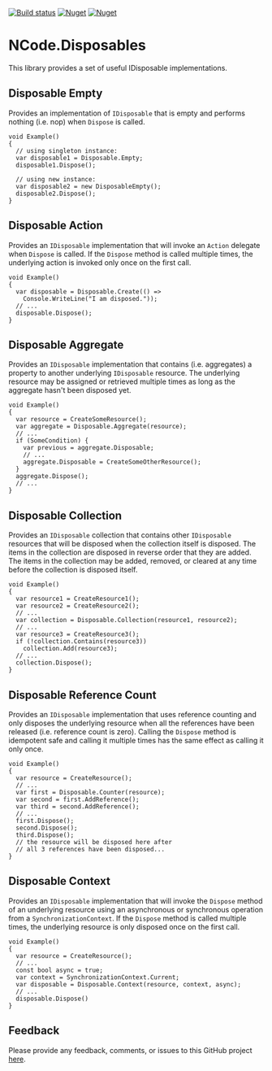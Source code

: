 [![Build status](https://img.shields.io/teamcity/https/teamcity.bixbots.com/s/NCodeDisposables_Build.svg?label=TeamCity)](https://teamcity.bixbots.com/viewType.html?buildTypeId=NCodeDisposables_Build&guest=1)
[![Nuget](https://img.shields.io/nuget/dt/NCode.Disposables.svg)](https://www.nuget.org/packages/NCode.Disposables/)
[![Nuget](https://img.shields.io/nuget/v/NCode.Disposables.svg)](https://www.nuget.org/packages/NCode.Disposables/)

# NCode.Disposables
This library provides a set of useful IDisposable implementations.

## Disposable Empty
Provides an implementation of `IDisposable` that is empty and performs nothing (i.e. nop) when `Dispose` is called.

```
void Example()
{
  // using singleton instance:
  var disposable1 = Disposable.Empty;
  disposable1.Dispose();

  // using new instance:
  var disposable2 = new DisposableEmpty();
  disposable2.Dispose();
}
```

## Disposable Action
Provides an `IDisposable` implementation that will invoke an `Action` delegate when `Dispose` is called. If the `Dispose` method is called multiple times, the underlying action is invoked only once on the first call.

```
void Example()
{
  var disposable = Disposable.Create(() =>
    Console.WriteLine("I am disposed."));
  // ...
  disposable.Dispose();
}
```

## Disposable Aggregate
Provides an `IDisposable` implementation that contains (i.e. aggregates) a property to another underlying `IDisposable` resource. The underlying resource may be assigned or retrieved multiple times as long as the aggregate hasn't been disposed yet.

```
void Example()
{
  var resource = CreateSomeResource();
  var aggregate = Disposable.Aggregate(resource);
  // ...
  if (SomeCondition) {
    var previous = aggregate.Disposable;
    // ...
    aggregate.Disposable = CreateSomeOtherResource();
  }
  aggregate.Dispose();
  // ...
}
```

## Disposable Collection
Provides an `IDisposable` collection that contains other `IDisposable` resources that will be disposed when the collection itself is disposed. The items in the collection are disposed in reverse order that they are added. The items in the collection may be added, removed, or cleared at any time before the collection is disposed itself.

```
void Example()
{
  var resource1 = CreateResource1();
  var resource2 = CreateResource2();
  // ...
  var collection = Disposable.Collection(resource1, resource2);
  // ...
  var resource3 = CreateResource3();
  if (!collection.Contains(resource3))
    collection.Add(resource3);
  // ...
  collection.Dispose();
}
```

## Disposable Reference Count
Provides an `IDisposable` implementation that uses reference counting and only disposes the underlying resource when all the references have been released (i.e. reference count is zero). Calling the `Dispose` method is idempotent safe and calling it multiple times has the same effect as calling it only once.

```
void Example()
{
  var resource = CreateResource();
  // ...
  var first = Disposable.Counter(resource);
  var second = first.AddReference();
  var third = second.AddReference();
  // ...
  first.Dispose();
  second.Dispose();
  third.Dispose();
  // the resource will be disposed here after
  // all 3 references have been disposed...
}
```

## Disposable Context
Provides an `IDisposable` implementation that will invoke the `Dispose` method of an underlying resource using an asynchronous or synchronous operation from a `SynchronizationContext`. If the `Dispose` method is called multiple times, the underlying resource is only disposed once on the first call.

```
void Example()
{
  var resource = CreateResource();
  // ...
  const bool async = true;
  var context = SynchronizationContext.Current;
  var disposable = Disposable.Context(resource, context, async);
  // ...
  disposable.Dispose()
}
```

## Feedback
Please provide any feedback, comments, or issues to this GitHub project [here][issues].

[issues]: https://github.com/NCodeGroup/NCode.Disposables/issues
